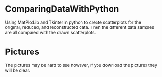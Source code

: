 # ComparingDataWithPython
Using MatPlotLib and Tkinter in python to create scatterplots for the original, reduced, and reconstructed data. Then the different data samples are all compared with the drawn scatterplots. 
# Pictures
The pictures may be hard to see however, if you download the pictures they will be clear. 
